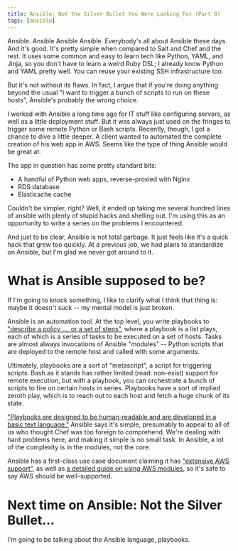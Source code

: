 ```yaml
---
title: Ansible: Not the Silver Bullet You Were Looking For (Part 0)
tags: [ansible]
---
```

Ansible. Ansible Ansible Ansible. Everybody's all about Ansible these days. And it's good. It's pretty simple when compared to Salt and Chef and the rest. It uses some common and easy to learn tech like Python, YAML, and Jinja, so you don't have to learn a weird Ruby DSL; I already know Python and YAML pretty well. You can reuse your existing SSH infrastructure too.

But it's not without its flaws. In fact, I argue that if you're doing anything beyond the usual "I want to trigger a bunch of scripts to run on these hosts", Ansible's probably the wrong choice.

I worked with Ansible a long time ago for IT stuff like configuring servers, as well as a little deployment stuff. But it was always just used on the fringes to trigger some remote Python or Bash scripts. Recently, though, I got a chance to dive a little deeper. A client wanted to automated the complete creation of his web app in AWS. Seems like the type of thing Ansible would be great at.

The app in question has some pretty standard bits:

- A handful of Python web apps, reverse-proxied with Nginx
- RDS database
- Elasticache cache

Couldn't be simpler, right? Well, it ended up taking me several hundred lines of ansible with plenty of stupid hacks and shelling out. I'm using this as an opportunity to write a series on the problems I encountered.

And just to be clear, Ansible is not total garbage. It just feels like it's a quick hack that grew too quickly. At a previous job, we had plans to standardize on Ansible, but I'm glad we never got around to it.

What is Ansible supposed to be?
===============================

If I'm going to knock something, I like to clarify what I think that thing is: maybe it doesn't suck -- my mental model is just broken.

Ansible is an automation tool. At the top level, you write playbooks to ["describe a policy ..., or a set of steps"](http://docs.ansible.com/playbooks.html), where a playbook is a list plays, each of which is a series of tasks to be executed on a set of hosts. Tasks are almost always invocations of Ansible "modules" -- Python scripts that are deployed to the remote host and called with some arguments.

Ultimately, playbooks are a sort of "metascript", a script for triggering scripts. Bash as it stands has rather limited (read: non-exist) support for remote execution, but with a playbook, you can orchestrate a bunch of scripts to fire on certain hosts in series. Playbooks have a sort of implied zeroth play, which is to reach out to each host and fetch a huge chunk of its state.

["Playbooks are designed to be human-readable and are developed in a basic text language."](http://docs.ansible.com/playbooks.html) Ansible says it's simple, presumably to appeal to all of us who thought Chef was too foreign to comprehend. We're dealing with hard problems here, and making it simple is no small task. In Ansible, a lot of the complexity is in the modules, not the core.

Ansible has a first-class use case document claiming it has ["extensive AWS support"](http://www.ansible.com/aws), as well as [a detailed guide on using AWS modules](http://docs.ansible.com/guide_aws.html), so it's safe to say AWS should be well-supported.

Next time on Ansible: Not the Silver Bullet...
==============================================

I'm going to be talking about the Ansible language, playbooks.
